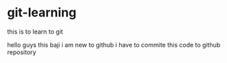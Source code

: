 # git-learning
this is to learn to git

hello guys this baji i am new to github
i have to commite this code to github repository
